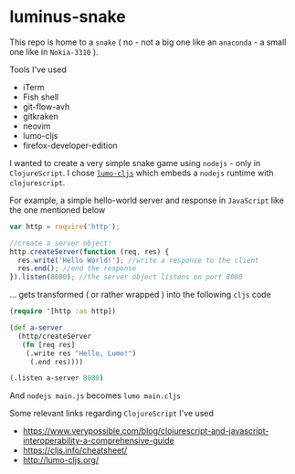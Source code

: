 # luminus-snake

This repo is home to a `snake` ( no - not a big one like an `anaconda` - a small one like in `Nokia-3310` ).

Tools I've used 

- iTerm
- Fish shell
- git-flow-avh
- gitkraken
- neovim
- lumo-cljs
- firefox-developer-edition



I wanted to create a very simple snake game using `nodejs` - only in `ClojureScript`. I chose [`lumo-cljs`](https://github.com/anmonteiro/lumo)  which embeds a `nodejs` runtime with `clojurescript`.

For example, a simple hello-world server and response in `JavaScript` like the one mentioned below

```javascript
var http = require('http');

//create a server object:
http.createServer(function (req, res) {
  res.write('Hello World!'); //write a response to the client
  res.end(); //end the response
}).listen(8080); //the server object listens on port 8080 

```

... gets transformed ( or rather wrapped ) into the following `cljs` code

```clojure
(require '[http :as http])

(def a-server
  (http/createServer
   (fn [req res]
    (.write res "Hello, Lumo!")
     (.end res))))

(.listen a-server 8080)

```


And `nodejs main.js` becomes `lumo main.cljs` 




Some relevant links regarding `ClojureScript` I've used 

- https://www.verypossible.com/blog/clojurescript-and-javascript-interoperability-a-comprehensive-guide
- https://cljs.info/cheatsheet/
- http://lumo-cljs.org/
